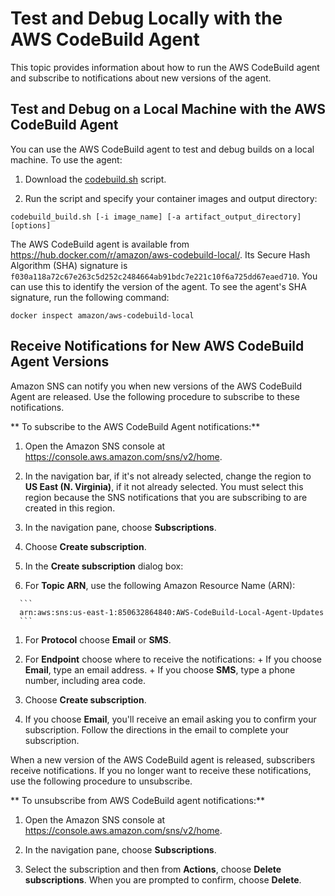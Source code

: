 # Test and Debug Locally with the AWS CodeBuild Agent<a name="use-codebuild-agent"></a>

 This topic provides information about how to run the AWS CodeBuild agent and subscribe to notifications about new versions of the agent\. 

## Test and Debug on a Local Machine with the AWS CodeBuild Agent<a name="use-codebuild-agent"></a>

 You can use the AWS CodeBuild agent to test and debug builds on a local machine\. To use the agent: 

1.  Download the [codebuild\.sh](https://github.com/aws/aws-codebuild-docker-images/blob/master/local_builds/codebuild_build.sh) script\. 

1.  Run the script and specify your container images and output directory: 

   ```
   codebuild_build.sh [-i image_name] [-a artifact_output_directory] [options]
   ```

 The AWS CodeBuild agent is available from [https://hub\.docker\.com/r/amazon/aws\-codebuild\-local/](https://hub.docker.com/r/amazon/aws-codebuild-local/)\. Its Secure Hash Algorithm \(SHA\) signature is `f030a118a72c67e263c5d252c2484664ab91bdc7e221c10f6a725dd67eaed710`\. You can use this to identify the version of the agent\. To see the agent's SHA signature, run the following command: 

```
docker inspect amazon/aws-codebuild-local
```

## Receive Notifications for New AWS CodeBuild Agent Versions<a name="receive-codebuild-agent-notifications"></a>

 Amazon SNS can notify you when new versions of the AWS CodeBuild Agent are released\. Use the following procedure to subscribe to these notifications\. 

 ** To subscribe to the AWS CodeBuild Agent notifications:** 

1.  Open the Amazon SNS console at [https://console\.aws\.amazon\.com/sns/v2/home](https://console.aws.amazon.com/sns/v2/home)\. 

1.  In the navigation bar, if it's not already selected, change the region to **US East \(N\. Virginia\)**, if it not already selected\. You must select this region because the SNS notifications that you are subscribing to are created in this region\. 

1.  In the navigation pane, choose **Subscriptions**\. 

1.  Choose **Create subscription**\. 

1.  In the **Create subscription** dialog box: 

   1.  For **Topic ARN**, use the following Amazon Resource Name \(ARN\): 

      ```
      arn:aws:sns:us-east-1:850632864840:AWS-CodeBuild-Local-Agent-Updates
      ```

   1.  For **Protocol** choose **Email** or **SMS**\. 

   1.  For **Endpoint** choose where to receive the notifications: 
      +  If you choose **Email**, type an email address\. 
      +  If you choose **SMS**, type a phone number, including area code\. 

   1.  Choose **Create subscription**\. 

1.  If you choose **Email**, you'll receive an email asking you to confirm your subscription\. Follow the directions in the email to complete your subscription\. 

 When a new version of the AWS CodeBuild agent is released, subscribers receive notifications\. If you no longer want to receive these notifications, use the following procedure to unsubscribe\. 

 ** To unsubscribe from AWS CodeBuild agent notifications:** 

1.  Open the Amazon SNS console at [https://console\.aws\.amazon\.com/sns/v2/home](https://console.aws.amazon.com/sns/v2/home)\. 

1.  In the navigation pane, choose **Subscriptions**\. 

1.  Select the subscription and then from **Actions**, choose **Delete subscriptions**\. When you are prompted to confirm, choose **Delete**\. 